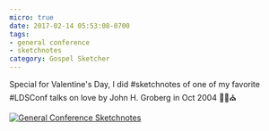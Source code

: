 ```yaml
---
micro: true
date: 2017-02-14 05:53:08-0700
tags:
- general conference
- sketchnotes
category: Gospel Sketcher
---
```


Special for Valentine's Day, I did #sketchnotes of one of my favorite #LDSConf talks on love by John H. Groberg in Oct 2004 ✍🏼⛪️

[![General Conference Sketchnotes](https://media.bennorris.org/images/gospelsketcher/uploads/2018/e2b039b548.jpg)](https://media.bennorris.org/images/gospelsketcher/uploads/2018/e2b039b548.jpg)
